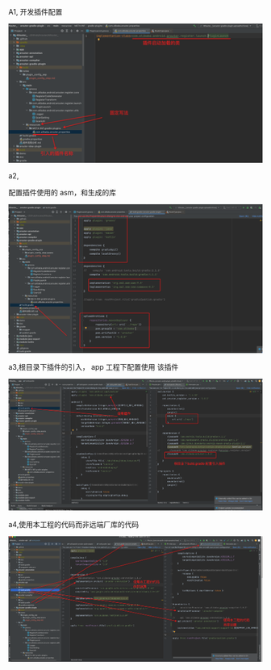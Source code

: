 







A1, 开发插件配置



![image-20230608101558019](plugin_config_step.assets/image-20230608101558019.png)









a2,

配置插件使用的 asm，和生成的库





![image-20230608101800261](plugin_config_step.assets/image-20230608101800261.png)













a3,根目录下插件的引入， app 工程下配置使用 该插件 





![image-20230608102154853](plugin_config_step.assets/image-20230608102154853.png)















a4,使用本工程的代码而非远端厂库的代码



![image-20230608102745896](plugin_config_step.assets/image-20230608102745896.png)



























































































